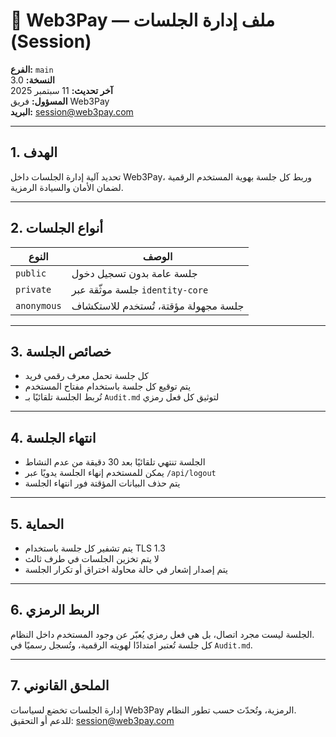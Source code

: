 # 🧩 Web3Pay — ملف إدارة الجلسات (Session)

**الفرع:** `main`  
**النسخة:** 3.0  
**آخر تحديث:** 11 سبتمبر 2025  
**المسؤول:** فريق Web3Pay  
**البريد:** session@web3pay.com  

---

## 1. الهدف

تحديد آلية إدارة الجلسات داخل Web3Pay، وربط كل جلسة بهوية المستخدم الرقمية لضمان الأمان والسيادة الرمزية.

---

## 2. أنواع الجلسات

| النوع         | الوصف                                 |
|---------------|----------------------------------------|
| `public`      | جلسة عامة بدون تسجيل دخول              |
| `private`     | جلسة موثّقة عبر `identity-core`        |
| `anonymous`   | جلسة مجهولة مؤقتة، تُستخدم للاستكشاف  |

---

## 3. خصائص الجلسة

- كل جلسة تحمل معرف رقمي فريد  
- يتم توقيع كل جلسة باستخدام مفتاح المستخدم  
- تُربط الجلسة تلقائيًا بـ `Audit.md` لتوثيق كل فعل رمزي

---

## 4. انتهاء الجلسة

- الجلسة تنتهي تلقائيًا بعد 30 دقيقة من عدم النشاط  
- يمكن للمستخدم إنهاء الجلسة يدويًا عبر `/api/logout`  
- يتم حذف البيانات المؤقتة فور انتهاء الجلسة

---

## 5. الحماية

- يتم تشفير كل جلسة باستخدام TLS 1.3  
- لا يتم تخزين الجلسات في طرف ثالث  
- يتم إصدار إشعار في حالة محاولة اختراق أو تكرار الجلسة

---

## 6. الربط الرمزي

الجلسة ليست مجرد اتصال، بل هي فعل رمزي يُعبّر عن وجود المستخدم داخل النظام.  
كل جلسة تُعتبر امتدادًا لهويته الرقمية، وتُسجل رسميًا في `Audit.md`.

---

## 7. الملحق القانوني

إدارة الجلسات تخضع لسياسات Web3Pay الرمزية، وتُحدّث حسب تطور النظام.  
للدعم أو التحقيق: session@web3pay.com
